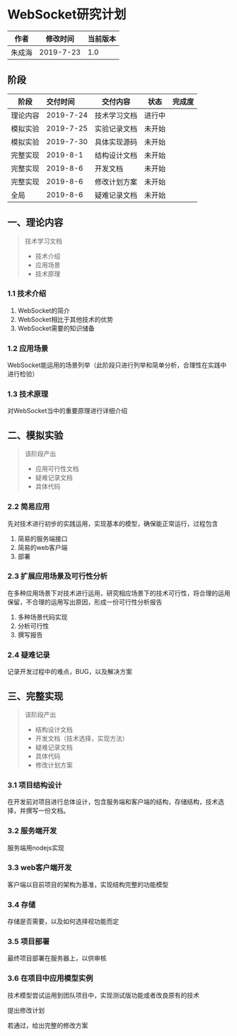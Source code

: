 # WebSocket研究计划

| 作者   | 修改时间  | 当前版本 |
| ------ | --------- | -------- |
| 朱成海 | 2019-7-23 | 1.0      |

## 阶段

| 阶段     | 交付时间  | 交付内容     | 状态   | 完成度 |
| -------- | :-------- | ------------ | ------ | ------ |
| 理论内容 | 2019-7-24 | 技术学习文档 | 进行中 |        |
| 模拟实验 | 2019-7-25 | 实验记录文档 | 未开始 |        |
| 模拟实验 | 2019-7-30 | 具体实现源码 | 未开始 |        |
| 完整实现 | 2019-8-1  | 结构设计文档 | 未开始 |        |
| 完整实现 | 2019-8-6  | 开发文档     | 未开始 |        |
| 完整实现 | 2019-8-6  | 修改计划方案 | 未开始 |        |
| 全局     | 2019-8-6  | 疑难记录文档 | 未开始 |        |

## 一、理论内容

> 技术学习文档
>
> - 技术介绍
> - 应用场景
> - 技术原理

### 1.1 技术介绍

1. WebSocket的简介
2. WebSocket相比于其他技术的优势
3. WebSocket需要的知识储备

### 1.2 应用场景

WebSocket能运用的场景列举（此阶段只进行列举和简单分析，合理性在实践中进行检验）

### 1.3 技术原理

对WebSocket当中的重要原理进行详细介绍



## 二、模拟实验

> 该阶段产出
>
> - 应用可行性文档
> - 疑难记录文档
> - 具体代码

### 2.2 简易应用

先对技术进行初步的实践运用，实现基本的模型，确保能正常运行，过程包含

1. 简易的服务端接口
2. 简易的web客户端
3. 部署

### 2.3 扩展应用场景及可行性分析

在多种应用场景下对技术进行运用，研究相应场景下的技术可行性，将合理的运用保留，不合理的运用写出原因，形成一份可行性分析报告

1. 多种场景代码实现
2. 分析可行性
3. 撰写报告

### 2.4 疑难记录

记录开发过程中的难点，BUG，以及解决方案



## 三、完整实现

> 该阶段产出
>
> - 结构设计文档
> - 开发文档（技术选择，实现方法）
> - 疑难记录文档
> - 具体代码
> - 修改计划方案

### 3.1 项目结构设计

在开发前对项目进行总体设计，包含服务端和客户端的结构，存储结构，技术选择，并撰写一份文档。

### 3.2 服务端开发

服务端用nodejs实现

### 3.3 web客户端开发

客户端以目前项目的架构为基准，实现结构完整的功能模型

### 3.4 存储

存储是否需要，以及如何选择视功能而定

### 3.5 项目部署

最终项目部署在服务器上，以供审核

### 3.6 在项目中应用模型实例

技术模型尝试运用到团队项目中，实现测试版功能或者改良原有的技术

提出修改计划

若通过，给出完整的修改方案







